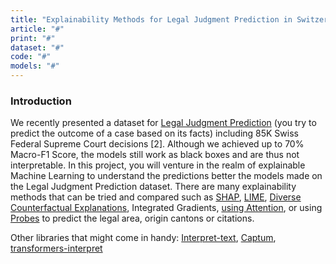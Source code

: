 ```yaml
---
title: "Explainability Methods for Legal Judgment Prediction in Switzerland"
article: "#"
print: "#"
dataset: "#"
code: "#"
models: "#"
---
```


### Introduction

We recently presented a dataset for [Legal Judgment Prediction](https://github.com/joelniklaus/swissjudgementprediction) (you try to predict the outcome of a case based on its facts) including 85K Swiss Federal Supreme Court decisions \[2\]. Although we achieved up to 70% Macro-F1 Score, the models still work as black boxes and are thus not interpretable. In this project, you will venture in the realm of explainable Machine Learning to understand the predictions better the models made on the Legal Judgment Prediction dataset. There are many explainability methods that can be tried and compared such as [SHAP](https://github.com/slundberg/shap), [LIME](https://github.com/marcotcr/lime/issues/356), [Diverse Counterfactual Explanations](https://github.com/interpretml/DiCE), Integrated Gradients, [using Attention](https://medium.com/analytics-vidhya/explainability-of-bert-through-attention-7dbbab8a7062), or using [Probes](https://youtu.be/HJn-OTNLnoE) to predict the legal area, origin cantons or citations.

Other libraries that might come in handy: [Interpret-text](https://github.com/interpretml/interpret-text), [Captum](https://captum.ai/), [transformers-interpret](https://github.com/cdpierse/transformers-interpret)